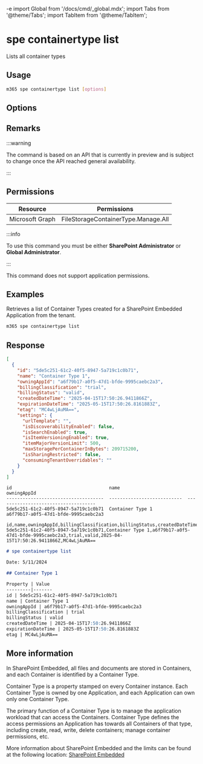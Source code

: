 -e <!-- DISCLAIMER: All secrets, passwords, and sensitive values in this document are examples only and not real credentials. -->
import Global from '/docs/cmd/_global.mdx';
import Tabs from '@theme/Tabs';
import TabItem from '@theme/TabItem';

# spe containertype list

Lists all container types

## Usage

```sh
m365 spe containertype list [options]
```

## Options

<Global />

## Remarks

:::warning

The command is based on an API that is currently in preview and is subject to change once the API reached general availability.

:::

## Permissions

<Tabs>
  <TabItem value="Delegated">

  | Resource        | Permissions                         |
  |-----------------|-------------------------------------|
  | Microsoft Graph | FileStorageContainerType.Manage.All |

  :::info

  To use this command you must be either **SharePoint Administrator** or **Global Administrator**.

  :::

  </TabItem>
  <TabItem value="Application">

  This command does not support application permissions.

  </TabItem>
</Tabs>

## Examples

Retrieves a list of Container Types created for a SharePoint Embedded Application from the tenant.

```sh
m365 spe containertype list
```

## Response

<Tabs>
  <TabItem value="JSON">

  ```json
  [
    {
      "id": "5de5c251-61c2-40f5-8947-5a719c1c0b71",
      "name": "Container Type 1",
      "owningAppId": "a6f79b17-a0f5-47d1-bfde-9995caebc2a3",
      "billingClassification": "trial",
      "billingStatus": "valid",
      "createdDateTime": "2025-04-15T17:50:26.9411866Z",
      "expirationDateTime": "2025-05-15T17:50:26.8161883Z",
      "etag": "MC4wLjAuMA==",
      "settings": {
        "urlTemplate": "",
        "isDiscoverabilityEnabled": false,
        "isSearchEnabled": true,
        "isItemVersioningEnabled": true,
        "itemMajorVersionLimit": 500,
        "maxStoragePerContainerInBytes": 209715200,
        "isSharingRestricted": false,
        "consumingTenantOverridables": ""
      }
    }
  ]
  ```

  </TabItem>
  <TabItem value="Text">

  ```text
  id                                    name                         owningAppId
  ------------------------------------  ---------------------------  ------------------------------------
  5de5c251-61c2-40f5-8947-5a719c1c0b71  Container Type 1                   a6f79b17-a0f5-47d1-bfde-9995caebc2a3
  ```

  </TabItem>
  <TabItem value="CSV">

  ```csv
  id,name,owningAppId,billingClassification,billingStatus,createdDateTime,etag
  5de5c251-61c2-40f5-8947-5a719c1c0b71,Container Type 1,a6f79b17-a0f5-47d1-bfde-9995caebc2a3,trial,valid,2025-04-15T17:50:26.9411866Z,MC4wLjAuMA==
  ```

  </TabItem>
  <TabItem value="Markdown">

  ```md
  # spe containertype list 

  Date: 5/11/2024

  ## Container Type 1

  Property | Value
  ---------|-------
  id | 5de5c251-61c2-40f5-8947-5a719c1c0b71
  name | Container Type 1
  owningAppId | a6f79b17-a0f5-47d1-bfde-9995caebc2a3
  billingClassification | trial
  billingStatus | valid
  createdDateTime | 2025-04-15T17:50:26.9411866Z
  expirationDateTime | 2025-05-15T17:50:26.8161883Z
  etag | MC4wLjAuMA==
  ```

  </TabItem>
</Tabs>

## More information

In SharePoint Embedded, all files and documents are stored in Containers, and each Container is identified by a Container Type.

Container Type is a property stamped on every Container instance. Each Container Type is owned by one Application, and each Application can own only one Container Type.

The primary function of a Container Type is to manage the application workload that can access the Containers. Container Type defines the access permissions an Application has towards all Containers of that type, including create, read, write, delete containers; manage container permissions, etc.

More information about SharePoint Embedded and the limits can be found at the following location: [SharePoint Embedded](https://learn.microsoft.com/sharepoint/dev/embedded/concepts/app-concepts/containertypes#EXAMPLE_SECRET_VALUE_PLACEHOLDER)
